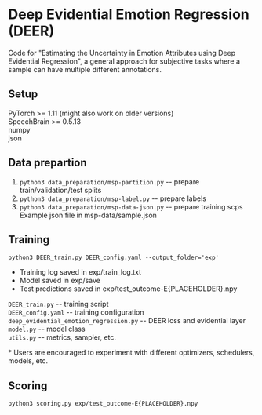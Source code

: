 # Deep Evidential Emotion Regression (DEER)

Code for "Estimating the Uncertainty in Emotion Attributes using Deep Evidential Regression", a general approach for subjective tasks where a sample can have multiple different annotations.

## Setup
PyTorch >= 1.11 (might also work on older versions)  
SpeechBrain >= 0.5.13   
numpy  
json  

## Data prepartion
1. `python3 data_preparation/msp-partition.py` -- prepare train/validation/test splits
2. `python3 data_preparation/msp-label.py` -- prepare labels
3. `python3 data_preparation/msp-data-json.py` -- prepare training scps  
    Example json file in msp-data/sample.json

## Training
`python3 DEER_train.py DEER_config.yaml --output_folder='exp'`  
  - Training log saved in exp/train_log.txt  
  - Model saved in exp/save  
  - Test predictions saved in exp/test_outcome-E{PLACEHOLDER}.npy  
  
  
  `DEER_train.py` -- training script  
  `DEER_config.yaml` -- training configuration  
  `deep_evidential_emotion_regression.py` -- DEER loss and evidential layer  
  `model.py` -- model class  
  `utils.py` -- metrics, sampler, etc.  

  \* Users are encouraged to experiment with different optimizers, schedulers, models, etc.

## Scoring
`python3 scoring.py exp/test_outcome-E{PLACEHOLDER}.npy`

